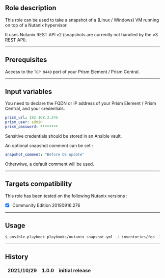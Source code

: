 ## Role description

This role can be used to take a snapshot of a (Linux / Windows) VM running on top of a Nutanix hypervisor.

It uses Nutanix REST API v2 (snapshots are currently not handled by the v3 REST API).

------

## Prerequisites

Access to the `TCP 9440` port of your Prism Element / Prism Central. 

------

## Input variables

You need to declare the FQDN or IP address of your Prism Element / Prism Central, and your credentials.

```yaml
prism_url: 192.168.3.245
prism_user: admin
prism_password: ********
```

Sensitive credentials should be stored in an Ansible vault.

An optional snapshot comment can be set :

```yaml
snapshot_comment: "Before OS update"
```

Otherwiwe, a default comment will be used.

------

## Targets compatibility

This role has been tested on the following Nutanix versions :
- [x] Community Edition 20190916.276

------

## Usage

```bash
$ ansible-playbook playbooks/nutanix_snapshot.yml -i inventories/foo -l bar
```

------

## History

| 2021/10/29 | 1.0.0 | initial release                                           |
| ---------- | ----- | --------------------------------------------------------- |
